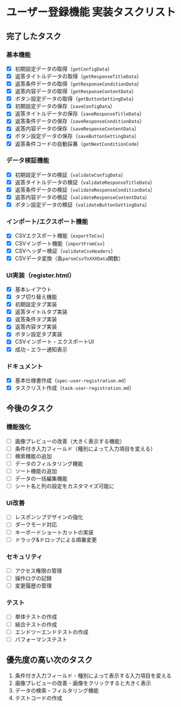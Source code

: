 # ユーザー登録機能 実装タスクリスト

## 完了したタスク

### 基本機能
- [x] 初期設定データの取得（`getConfigData`）
- [x] 返答タイトルデータの取得（`getResponseTitleData`）
- [x] 返答条件データの取得（`getResponseConditionData`）
- [x] 返答内容データの取得（`getResponseContentData`）
- [x] ボタン設定データの取得（`getButtonSettingData`）
- [x] 初期設定データの保存（`saveConfigData`）
- [x] 返答タイトルデータの保存（`saveResponseTitleData`）
- [x] 返答条件データの保存（`saveResponseConditionData`）
- [x] 返答内容データの保存（`saveResponseContentData`）
- [x] ボタン設定データの保存（`saveButtonSettingData`）
- [x] 返答条件コードの自動採番（`getNextConditionCode`）

### データ検証機能
- [x] 初期設定データの検証（`validateConfigData`）
- [x] 返答タイトルデータの検証（`validateResponseTitleData`）
- [x] 返答条件データの検証（`validateResponseConditionData`）
- [x] 返答内容データの検証（`validateResponseContentData`）
- [x] ボタン設定データの検証（`validateButtonSettingData`）

### インポート/エクスポート機能
- [x] CSVエクスポート機能（`exportToCsv`）
- [x] CSVインポート機能（`importFromCsv`）
- [x] CSVヘッダー検証（`validateCsvHeaders`）
- [x] CSVデータ変換（各`parseCsvToXXXData`関数）

### UI実装（register.html）
- [x] 基本レイアウト
- [x] タブ切り替え機能
- [x] 初期設定タブ実装
- [x] 返答タイトルタブ実装
- [x] 返答条件タブ実装
- [x] 返答内容タブ実装
- [x] ボタン設定タブ実装
- [x] CSVインポート・エクスポートUI
- [x] 成功・エラー通知表示

### ドキュメント
- [x] 基本仕様書作成（`spec-user-registration.md`）
- [x] タスクリスト作成（`task-user-registration.md`）

## 今後のタスク

### 機能強化
- [ ] 画像プレビューの改善（大きく表示する機能）
- [ ] 条件付き入力フィールド（種別によって入力項目を変える）
- [ ] 検索機能の追加
- [ ] データのフィルタリング機能
- [ ] ソート機能の追加
- [ ] データの一括編集機能
- [ ] シート名と列の設定をカスタマイズ可能に

### UI改善
- [ ] レスポンシブデザインの強化
- [ ] ダークモード対応
- [ ] キーボードショートカットの実装
- [ ] ドラッグ&ドロップによる順番変更

### セキュリティ
- [ ] アクセス権限の管理
- [ ] 操作ログの記録
- [ ] 変更履歴の管理

### テスト
- [ ] 単体テストの作成
- [ ] 結合テストの作成
- [ ] エンドツーエンドテストの作成
- [ ] パフォーマンステスト

## 優先度の高い次のタスク

1. 条件付き入力フィールド - 種別によって表示する入力項目を変える
2. 画像プレビューの改善 - 画像をクリックすると大きく表示
3. データの検索・フィルタリング機能
4. テストコードの作成